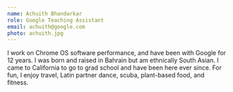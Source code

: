 ```yaml
---
name: Achuith Bhandarkar
role: Google Teaching Assistant
email: achuith@google.com
photo: achuith.jpg
---
```


I work on Chrome OS software performance, and have been with Google for 12 years. I was born and raised in Bahrain but am ethnically South Asian. I came to California to go to grad school and have been here ever since. For fun, I enjoy travel, Latin partner dance, scuba, plant-based food, and fitness.
